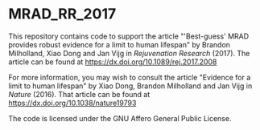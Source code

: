 # MRAD_RR_2017
This repository contains code to support the article "'Best-guess' MRAD provides robust evidence for a limit to human lifespan" by Brandon Milholland, Xiao Dong and Jan Vijg in *Rejuvenation Research* (2017). The article can be found at https://dx.doi.org/10.1089/rej.2017.2008

For more information, you may wish to consult the article "Evidence for a limit to human lifespan" by Xiao Dong, Brandon Milholland and Jan Vijg in *Nature* (2016). That article can be found at https://dx.doi.org/10.1038/nature19793

The code is licensed under the GNU Affero General Public License.

